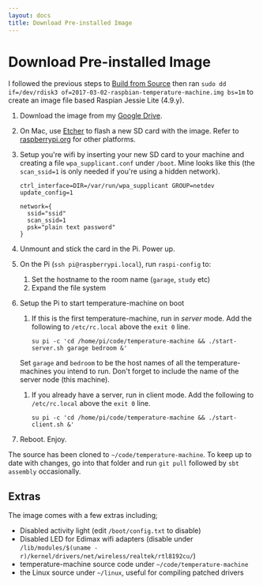 ```yaml
---
layout: docs
title: Download Pre-installed Image
---
```


# Download Pre-installed Image

I followed the previous steps to [Build from Source](build_from_source.html) then ran `sudo dd if=/dev/rdisk3 of=2017-03-02-raspbian-temperature-machine.img bs=1m` to create an image file based Raspian Jessie Lite (4.9.y). 

1. Download the image from my [Google Drive](https://drive.google.com/open?id=0B-I9xnCr64hFWjBoS0Z6akUwVVU).
1. On Mac, use [Etcher](https://etcher.io/) to flash a new SD card with the image. Refer to [raspberrypi.org](https://www.raspberrypi.org/documentation/installation/installing-images/) for other platforms.
1. Setup you're wifi by inserting your new SD card to your machine and creating a file `wpa_supplicant.conf` under `/boot`. Mine looks like this (the `scan_ssid=1` is only needed if you're using a hidden network). 

    ```
    ctrl_interface=DIR=/var/run/wpa_supplicant GROUP=netdev
    update_config=1
    
    network={
      ssid="ssid"
      scan_ssid=1
      psk="plain text password"
    }
    ```
1. Unmount and stick the card in the Pi. Power up. 
1. On the Pi (`ssh pi@raspberrypi.local`), run `raspi-config` to:
    1. Set the hostname to the room name (`garage`, `study` etc) 
    1. Expand the file system
1. Setup the Pi to start temperature-machine on boot
    1. If this is the first temperature-machine, run in _server_ mode. Add the following to `/etc/rc.local` above the `exit 0` line.
    
        ```
        su pi -c 'cd /home/pi/code/temperature-machine && ./start-server.sh garage bedroom &'
        ```
    
    Set `garage` and `bedroom` to be the host names of all the temperature-machines you intend to run. Don't forget to include the name of the server node (this machine).
    
    1. If you already have a server, run in client mode. Add the following to `/etc/rc.local` above the `exit 0` line.

        ```
        su pi -c 'cd /home/pi/code/temperature-machine && ./start-client.sh &'
        ```
    
1. Reboot. Enjoy.

The source has been cloned to `~/code/temperature-machine`. To keep up to date with changes, go into that folder and run `git pull` followed by `sbt assembly` occasionally.


## Extras

The image comes with a few extras including;
 
* Disabled activity light (edit `/boot/config.txt` to disable)
* Disabled LED for Edimax wifi adapters (disable under `/lib/modules/$(uname -r)/kernel/drivers/net/wireless/realtek/rtl8192cu/`)
* temperature-machine source code under `~/code/temperature-machine`
* the Linux source under `~/linux`, useful for compiling patched drivers
